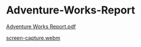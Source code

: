 # Adventure-Works-Report
[Adventure Works Report.pdf](https://github.com/Vrishali04/Adventure-Works-Report/files/12418048/Adventure.Works.Report.pdf)

[screen-capture.webm](https://github.com/Vrishali04/Adventure-Works-Report/assets/118600537/7f5e92f8-5858-413c-becf-f5a1516df4ec)


